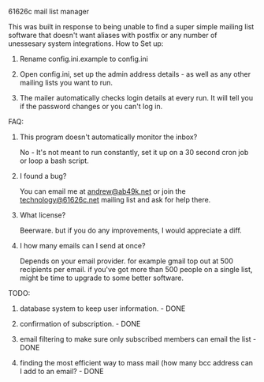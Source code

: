 61626c mail list manager


This was built in response to being unable to find a super simple mailing list software that doesn't want aliases with postfix or any number of unessesary system integrations.
How to Set up:

1. Rename config.ini.example to config.ini

2. Open config.ini, set up the admin address details - as well as any other mailing lists you want to run.

3. The mailer automatically checks login details at every run. It will tell you if the password changes or you can't log in.


FAQ:
1. This program doesn't automatically monitor the inbox?
	
	No - It's not meant to run constantly, set it up on a 30 second cron job or loop a bash script.

2. I found a bug?
	
	You can email me at andrew@ab49k.net or join the technology@61626c.net mailing list and ask for
	help there.

3. What license? 

	Beerware. but if you do any improvements, I would appreciate a diff.

4. I how many emails can I send at once? 

	Depends on your email provider. for example gmail top out at 500 recipients per email. if you've got more than 500 people on a single list, might be time to upgrade
	to some better software.


TODO:

1. database system to keep user information. - DONE

2. confirmation of subscription. - DONE

3. email filtering to make sure only subscribed members can email the list - DONE

4. finding the most efficient way to mass mail (how many bcc address can I add to an email? - DONE

